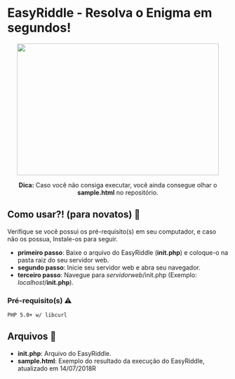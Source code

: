 # EasyRiddle - Resolva o Enigma em segundos!
<p align="center">
  <img width="460" height="300" src="https://riddlediario.com/br/Images/fundo_br.gif">
</p>
<p align="center"><b>Dica:</b> Caso você não consiga executar, você ainda consegue olhar o <b>sample.html</b> no repositório.</p>

## Como usar?! (para novatos) 🤔

Verifique se você possui os pré-requisito(s) em seu computador, e caso não os possua, Instale-os para seguir.

* __primeiro passo__: Baixe o arquivo do EasyRiddle (__init.php__) e coloque-o na pasta raiz do seu servidor web.
* __segundo passo__: Inicie seu servidor web e abra seu navegador.
* __terceiro passo__: Navegue para  _servidorweb_/init.php (Exemplo: _localhost_/__init.php__).

### Pré-requisito(s) ⚠

```
PHP 5.0+ w/ libcurl
```

## Arquivos 📂

* __init.php__: Arquivo do EasyRiddle.
* __sample.html__: Exemplo do resultado da execução do EasyRiddle, atualizado em 14/07/2018R

